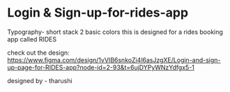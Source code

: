 
# Login & Sign-up-for-rides-app

Typography- short stack
2 basic colors
this is designed for a rides booking app called RIDES

check out the design: https://www.figma.com/design/1vVIB6snkoZi4l6asJzgXE/Login-and-sign-up-page-for-RIDES-app?node-id=2-93&t=6ujDYPyWNzYdfgx5-1

designed by - tharushi
